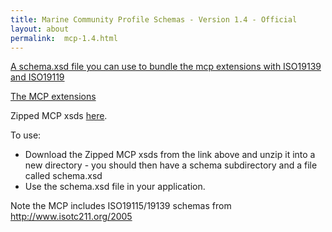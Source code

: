 ```yaml
---
title: Marine Community Profile Schemas - Version 1.4 - Official
layout: about
permalink:  mcp-1.4.html
---
```



[A schema.xsd file you can use to bundle the mcp extensions with ISO19139 and ISO19119](/mcp-1.4/schema.xsd)

[The MCP extensions](/mcp-1.4/schema/extensions/mcpExtensions.xsd)

<!-- No terms? -->

Zipped MCP xsds [here](/public/download/mcp-1.4/zipped.zip). 

To use:

  - Download the Zipped MCP xsds from the link above and unzip it into a new directory - you should then have a schema subdirectory and a file called schema.xsd
  - Use the schema.xsd file in your application.


Note the MCP includes ISO19115/19139 schemas from <http://www.isotc211.org/2005>


